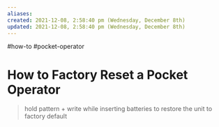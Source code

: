```yaml
---
aliases: 
created: 2021-12-08, 2:58:40 pm (Wednesday, December 8th)
updated: 2021-12-08, 2:58:40 pm (Wednesday, December 8th)
---
```

#how-to #pocket-operator

# How to Factory Reset a Pocket Operator
> hold pattern + write while inserting batteries to restore the unit to factory default